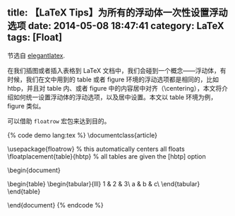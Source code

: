 title: 【LaTeX Tips】为所有的浮动体一次性设置浮动选项
date: 2014-05-08 18:47:41
category: LaTeX
tags: [Float]
---

节选自 [elegantlatex](http://elegantlatex.tk/2014/04/02/float-setting/).

在我们插图或者插入表格到 LaTeX 文档中，我们会碰到一个概念——浮动体，有时候，我们在文中用到的 table 或者 figure 环境的浮动选项都是相同的，比如 htbp，并且对 table 内、或者 figure 中的内容居中对齐（\centering），本文将介绍如何统一设置浮动体的浮动选项，以及居中设置。本文以 table 环境为例，figure 类似。

<!--more-->

可以借助 `floatrow` 宏包来达到目的。

{% code demo lang:tex %}
\documentclass{article}

\usepackage{floatrow}        % this automatically centers all floats
\floatplacement{table}{hbtp} % all tables are given the [hbtp] option

\begin{document}

\begin{table}
\begin{tabular}{lll}
1 & 2 & 3\\
a & b & c\\
\end{tabular}
\end{table}

\end{document}
{% endcode %}
